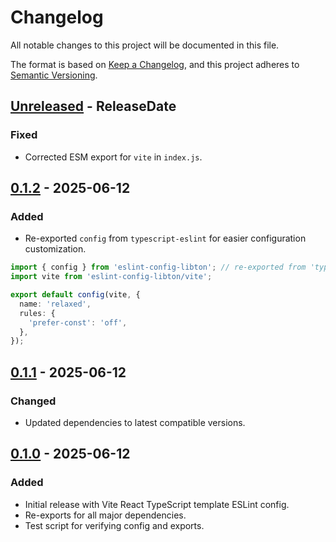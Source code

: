 # Changelog

All notable changes to this project will be documented in this file.

The format is based on [Keep a Changelog](https://keepachangelog.com/en/1.1.0/),
and this project adheres to [Semantic Versioning](https://semver.org/spec/v2.0.0.html).

<!-- next-header -->

## [Unreleased] - ReleaseDate

### Fixed

- Corrected ESM export for `vite` in `index.js`.

## [0.1.2] - 2025-06-12

### Added

- Re-exported `config` from `typescript-eslint` for easier configuration customization.

```ts
import { config } from 'eslint-config-libton'; // re-exported from 'typescript-eslint'
import vite from 'eslint-config-libton/vite';

export default config(vite, {
  name: 'relaxed',
  rules: {
    'prefer-const': 'off',
  },
});
```

## [0.1.1] - 2025-06-12

### Changed

- Updated dependencies to latest compatible versions.

## [0.1.0] - 2025-06-12

### Added

- Initial release with Vite React TypeScript template ESLint config.
- Re-exports for all major dependencies.
- Test script for verifying config and exports.

<!-- next-url -->

[Unreleased]: https://github.com/libton-project/eslint-config-libton/compare/v0.1.2...HEAD
[0.1.2]: https://github.com/libton-project/eslint-config-libton/compare/v0.1.1...v0.1.2
[0.1.1]: https://github.com/libton-project/eslint-config-libton/compare/v0.1.0...v0.1.1
[0.1.0]: https://github.com/libton-project/eslint-config-libton/releases/tag/v0.1.0
